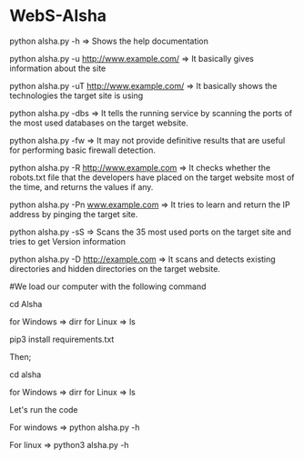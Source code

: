 # WebS-Alsha


python alsha.py -h  => Shows the help documentation

python alsha.py -u http://www.example.com/   => It basically gives information about the site 

python alsha.py -uT http://www.example.com/  => It basically shows the technologies the target site is using

python alsha.py -dbs <target IP>   => It tells the running service by scanning the ports of the most used databases on the target website.

python alsha.py -fw <target IP>  => It may not provide definitive results that are useful for performing basic firewall detection.

python alsha.py -R http://www.example.com  => It checks whether the robots.txt file that the developers have placed on the target website most of the time, and returns the values ​​if any.

python alsha.py -Pn www.example.com   => It tries to learn and return the IP address by pinging the target site.

python alsha.py -sS <target IP>  => Scans the 35 most used ports on the target site and tries to get Version information

python alsha.py -D <http://example.com>  => It scans and detects existing directories and hidden directories on the target website.
  
  
#We load our computer with the following command
 
  cd Alsha
  
  for Windows => dirr
  for Linux => ls
 
 pip3 install requirements.txt
 
  Then;
  
  cd alsha
  
  for Windows => dirr
  for Linux => ls
  
  Let's run the code
  
  For windows => python alsha.py -h
  
  For linux => python3 alsha.py -h
  
